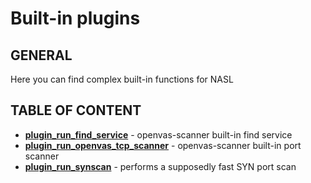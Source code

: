 # Built-in plugins

## GENERAL

Here you can find complex built-in functions for NASL

## TABLE OF CONTENT

- **[plugin_run_find_service](plugin_run_find_service.md)** - openvas-scanner built-in find service
- **[plugin_run_openvas_tcp_scanner](plugin_run_openvas_tcp_scanner.md)** - openvas-scanner built-in port scanner
- **[plugin_run_synscan](plugin_run_synscan.md)** - performs a supposedly fast SYN port scan